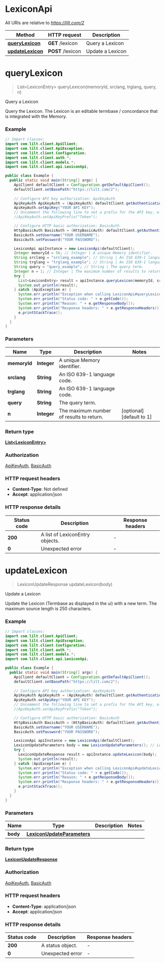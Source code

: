 # LexiconApi

All URIs are relative to *https://lilt.com/2*

Method | HTTP request | Description
------------- | ------------- | -------------
[**queryLexicon**](LexiconApi.md#queryLexicon) | **GET** /lexicon | Query a Lexicon
[**updateLexicon**](LexiconApi.md#updateLexicon) | **POST** /lexicon | Update a Lexicon


<a name="queryLexicon"></a>
# **queryLexicon**
> List&lt;LexiconEntry&gt; queryLexicon(memoryId, srclang, trglang, query, n)

Query a Lexicon

Query the Lexicon. The Lexicon is an editable termbase / concordance that is integrated with the Memory.  

### Example
```java
// Import classes:
import com.lilt.client.ApiClient;
import com.lilt.client.ApiException;
import com.lilt.client.Configuration;
import com.lilt.client.auth.*;
import com.lilt.client.models.*;
import com.lilt.client.api.LexiconApi;

public class Example {
  public static void main(String[] args) {
    ApiClient defaultClient = Configuration.getDefaultApiClient();
    defaultClient.setBasePath("https://lilt.com/2");
    
    // Configure API key authorization: ApiKeyAuth
    ApiKeyAuth ApiKeyAuth = (ApiKeyAuth) defaultClient.getAuthentication("ApiKeyAuth");
    ApiKeyAuth.setApiKey("YOUR API KEY");
    // Uncomment the following line to set a prefix for the API key, e.g. "Token" (defaults to null)
    //ApiKeyAuth.setApiKeyPrefix("Token");

    // Configure HTTP basic authorization: BasicAuth
    HttpBasicAuth BasicAuth = (HttpBasicAuth) defaultClient.getAuthentication("BasicAuth");
    BasicAuth.setUsername("YOUR USERNAME");
    BasicAuth.setPassword("YOUR PASSWORD");

    LexiconApi apiInstance = new LexiconApi(defaultClient);
    Integer memoryId = 56; // Integer | A unique Memory identifier.
    String srclang = "srclang_example"; // String | An ISO 639-1 language code.
    String trglang = "trglang_example"; // String | An ISO 639-1 language code.
    String query = "query_example"; // String | The query term.
    Integer n = 1; // Integer | The maximum number of results to return.
    try {
      List<LexiconEntry> result = apiInstance.queryLexicon(memoryId, srclang, trglang, query, n);
      System.out.println(result);
    } catch (ApiException e) {
      System.err.println("Exception when calling LexiconApi#queryLexicon");
      System.err.println("Status code: " + e.getCode());
      System.err.println("Reason: " + e.getResponseBody());
      System.err.println("Response headers: " + e.getResponseHeaders());
      e.printStackTrace();
    }
  }
}
```

### Parameters

Name | Type | Description  | Notes
------------- | ------------- | ------------- | -------------
 **memoryId** | **Integer**| A unique Memory identifier. |
 **srclang** | **String**| An ISO 639-1 language code. |
 **trglang** | **String**| An ISO 639-1 language code. |
 **query** | **String**| The query term. |
 **n** | **Integer**| The maximum number of results to return. | [optional] [default to 1]

### Return type

[**List&lt;LexiconEntry&gt;**](LexiconEntry.md)

### Authorization

[ApiKeyAuth](../README.md#ApiKeyAuth), [BasicAuth](../README.md#BasicAuth)

### HTTP request headers

 - **Content-Type**: Not defined
 - **Accept**: application/json

### HTTP response details
| Status code | Description | Response headers |
|-------------|-------------|------------------|
**200** | A list of LexiconEntry objects. |  -  |
**0** | Unexpected error |  -  |

<a name="updateLexicon"></a>
# **updateLexicon**
> LexiconUpdateResponse updateLexicon(body)

Update a Lexicon

Update the Lexicon (Termbase as displayed in the ui) with a new term. The maximum source length is 250 characters.  

### Example
```java
// Import classes:
import com.lilt.client.ApiClient;
import com.lilt.client.ApiException;
import com.lilt.client.Configuration;
import com.lilt.client.auth.*;
import com.lilt.client.models.*;
import com.lilt.client.api.LexiconApi;

public class Example {
  public static void main(String[] args) {
    ApiClient defaultClient = Configuration.getDefaultApiClient();
    defaultClient.setBasePath("https://lilt.com/2");
    
    // Configure API key authorization: ApiKeyAuth
    ApiKeyAuth ApiKeyAuth = (ApiKeyAuth) defaultClient.getAuthentication("ApiKeyAuth");
    ApiKeyAuth.setApiKey("YOUR API KEY");
    // Uncomment the following line to set a prefix for the API key, e.g. "Token" (defaults to null)
    //ApiKeyAuth.setApiKeyPrefix("Token");

    // Configure HTTP basic authorization: BasicAuth
    HttpBasicAuth BasicAuth = (HttpBasicAuth) defaultClient.getAuthentication("BasicAuth");
    BasicAuth.setUsername("YOUR USERNAME");
    BasicAuth.setPassword("YOUR PASSWORD");

    LexiconApi apiInstance = new LexiconApi(defaultClient);
    LexiconUpdateParameters body = new LexiconUpdateParameters(); // LexiconUpdateParameters | 
    try {
      LexiconUpdateResponse result = apiInstance.updateLexicon(body);
      System.out.println(result);
    } catch (ApiException e) {
      System.err.println("Exception when calling LexiconApi#updateLexicon");
      System.err.println("Status code: " + e.getCode());
      System.err.println("Reason: " + e.getResponseBody());
      System.err.println("Response headers: " + e.getResponseHeaders());
      e.printStackTrace();
    }
  }
}
```

### Parameters

Name | Type | Description  | Notes
------------- | ------------- | ------------- | -------------
 **body** | [**LexiconUpdateParameters**](LexiconUpdateParameters.md)|  |

### Return type

[**LexiconUpdateResponse**](LexiconUpdateResponse.md)

### Authorization

[ApiKeyAuth](../README.md#ApiKeyAuth), [BasicAuth](../README.md#BasicAuth)

### HTTP request headers

 - **Content-Type**: application/json
 - **Accept**: application/json

### HTTP response details
| Status code | Description | Response headers |
|-------------|-------------|------------------|
**200** | A status object. |  -  |
**0** | Unexpected error |  -  |

